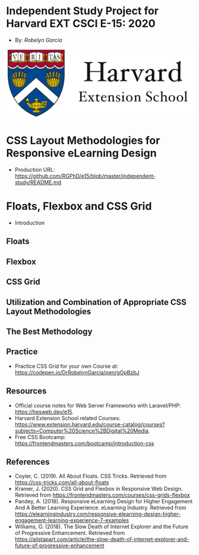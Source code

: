 # Independent Study Project for Harvard EXT CSCI E-15: 2020
+ By: *Robelyn Garcia*

<img src="images/hes-logo.png">

# CSS Layout Methodologies for Responsive eLearning Design
+ Production URL: <https://github.com/RGPhD/e15/blob/master/independent-study/README.md>

# Floats, Flexbox and CSS Grid
+ Introduction

## Floats

## Flexbox

## CSS Grid

## Utilization and Combination of Appropriate CSS Layout Methodologies

## The Best Methodology

## Practice
+ Practice CSS Grid for your own Course at: <https://codepen.io/DrRobelynGarcia/pen/gOpBzbJ>

## Resources
+ Official course notes for Web Server Frameworks with Laravel/PHP: <https://hesweb.dev/e15>.
+ Harvard Extension School related Courses: <https://www.extension.harvard.edu/course-catalog/courses?subjects=Computer%20Science%2BDigital%20Media>.
+ Free CSS Bootcamp: <https://frontendmasters.com/bootcamp/introduction-css>

## References
+ Coyier, C. (2019). All About Floats.  CSS Tricks.  Retrieved from 
    <https://css-tricks.com/all-about-floats>
+ Kramer, J. (2020).  CSS Grid and Flexbox in Responsive Web Design.  Retrieved from 
    <https://frontendmasters.com/courses/css-grids-flexbox>
+ Pandey, A.  (2018).  Responsive eLearning Design for Higher Engagement And A
    Better Learning Experience.  eLearning Industry.  Retrieved from 
    <https://elearningindustry.com/responsive-elearning-design-higher-engagement-learning-experience-7-examples>
+ Williams, O. (2018).  The Slow Death of Internet Explorer and the Future of 
    Progressive  Enhancement.  Retrieved from <https://alistapart.com/article/the-slow-death-of-internet-explorer-and-future-of-progressive-enhancement>
